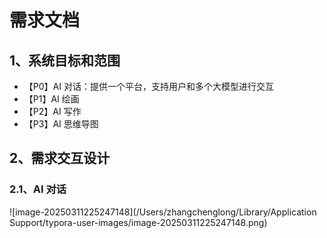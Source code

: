 # 需求文档

## 1、系统目标和范围

- 【P0】AI 对话：提供一个平台，支持用户和多个大模型进行交互
- 【P1】AI 绘画
- 【P2】AI 写作
- 【P3】AI 思维导图



## 2、需求交互设计

### 2.1、AI 对话

![image-20250311225247148](/Users/zhangchenglong/Library/Application Support/typora-user-images/image-20250311225247148.png)

